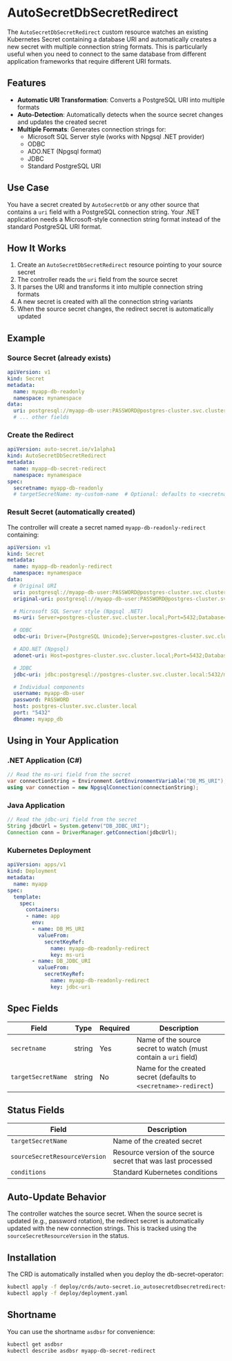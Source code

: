 # AutoSecretDbSecretRedirect

The `AutoSecretDbSecretRedirect` custom resource watches an existing Kubernetes Secret containing a database URI and automatically creates a new secret with multiple connection string formats. This is particularly useful when you need to connect to the same database from different application frameworks that require different URI formats.

## Features

- **Automatic URI Transformation**: Converts a PostgreSQL URI into multiple formats
- **Auto-Detection**: Automatically detects when the source secret changes and updates the created secret
- **Multiple Formats**: Generates connection strings for:
  - Microsoft SQL Server style (works with Npgsql .NET provider)
  - ODBC
  - ADO.NET (Npgsql format)
  - JDBC
  - Standard PostgreSQL URI

## Use Case

You have a secret created by `AutoSecretDb` or any other source that contains a `uri` field with a PostgreSQL connection string. Your .NET application needs a Microsoft-style connection string format instead of the standard PostgreSQL URI format.

## How It Works

1. Create an `AutoSecretDbSecretRedirect` resource pointing to your source secret
2. The controller reads the `uri` field from the source secret
3. It parses the URI and transforms it into multiple connection string formats
4. A new secret is created with all the connection string variants
5. When the source secret changes, the redirect secret is automatically updated

## Example

### Source Secret (already exists)
```yaml
apiVersion: v1
kind: Secret
metadata:
  name: myapp-db-readonly
  namespace: mynamespace
data:
  uri: postgresql://myapp-db-user:PASSWORD@postgres-cluster.svc.cluster.local:5432/myapp_db
  # ... other fields
```

### Create the Redirect
```yaml
apiVersion: auto-secret.io/v1alpha1
kind: AutoSecretDbSecretRedirect
metadata:
  name: myapp-db-secret-redirect
  namespace: mynamespace
spec:
  secretname: myapp-db-readonly
  # targetSecretName: my-custom-name  # Optional: defaults to <secretname>-redirect
```

### Result Secret (automatically created)
The controller will create a secret named `myapp-db-readonly-redirect` containing:

```yaml
apiVersion: v1
kind: Secret
metadata:
  name: myapp-db-readonly-redirect
  namespace: mynamespace
data:
  # Original URI
  uri: postgresql://myapp-db-user:PASSWORD@postgres-cluster.svc.cluster.local:5432/myapp_db
  original-uri: postgresql://myapp-db-user:PASSWORD@postgres-cluster.svc.cluster.local:5432/myapp_db

  # Microsoft SQL Server style (Npgsql .NET)
  ms-uri: Server=postgres-cluster.svc.cluster.local;Port=5432;Database=myapp_db;User Id=myapp-db-user;Password=PASSWORD;

  # ODBC
  odbc-uri: Driver={PostgreSQL Unicode};Server=postgres-cluster.svc.cluster.local;Port=5432;Database=myapp_db;Uid=myapp-db-user;Pwd=PASSWORD;

  # ADO.NET (Npgsql)
  adonet-uri: Host=postgres-cluster.svc.cluster.local;Port=5432;Database=myapp_db;Username=myapp-db-user;Password=PASSWORD;

  # JDBC
  jdbc-uri: jdbc:postgresql://postgres-cluster.svc.cluster.local:5432/myapp_db?user=myapp-db-user&password=PASSWORD

  # Individual components
  username: myapp-db-user
  password: PASSWORD
  host: postgres-cluster.svc.cluster.local
  port: "5432"
  dbname: myapp_db
```

## Using in Your Application

### .NET Application (C#)
```csharp
// Read the ms-uri field from the secret
var connectionString = Environment.GetEnvironmentVariable("DB_MS_URI");
using var connection = new NpgsqlConnection(connectionString);
```

### Java Application
```java
// Read the jdbc-uri field from the secret
String jdbcUrl = System.getenv("DB_JDBC_URI");
Connection conn = DriverManager.getConnection(jdbcUrl);
```

### Kubernetes Deployment
```yaml
apiVersion: apps/v1
kind: Deployment
metadata:
  name: myapp
spec:
  template:
    spec:
      containers:
      - name: app
        env:
        - name: DB_MS_URI
          valueFrom:
            secretKeyRef:
              name: myapp-db-readonly-redirect
              key: ms-uri
        - name: DB_JDBC_URI
          valueFrom:
            secretKeyRef:
              name: myapp-db-readonly-redirect
              key: jdbc-uri
```

## Spec Fields

| Field | Type | Required | Description |
|-------|------|----------|-------------|
| `secretname` | string | Yes | Name of the source secret to watch (must contain a `uri` field) |
| `targetSecretName` | string | No | Name for the created secret (defaults to `<secretname>-redirect`) |

## Status Fields

| Field | Description |
|-------|-------------|
| `targetSecretName` | Name of the created secret |
| `sourceSecretResourceVersion` | Resource version of the source secret that was last processed |
| `conditions` | Standard Kubernetes conditions |

## Auto-Update Behavior

The controller watches the source secret. When the source secret is updated (e.g., password rotation), the redirect secret is automatically updated with the new connection strings. This is tracked using the `sourceSecretResourceVersion` in the status.

## Installation

The CRD is automatically installed when you deploy the db-secret-operator:

```bash
kubectl apply -f deploy/crds/auto-secret.io_autosecretdbsecretredirects.yaml
kubectl apply -f deploy/deployment.yaml
```

## Shortname

You can use the shortname `asdbsr` for convenience:

```bash
kubectl get asdbsr
kubectl describe asdbsr myapp-db-secret-redirect
```
